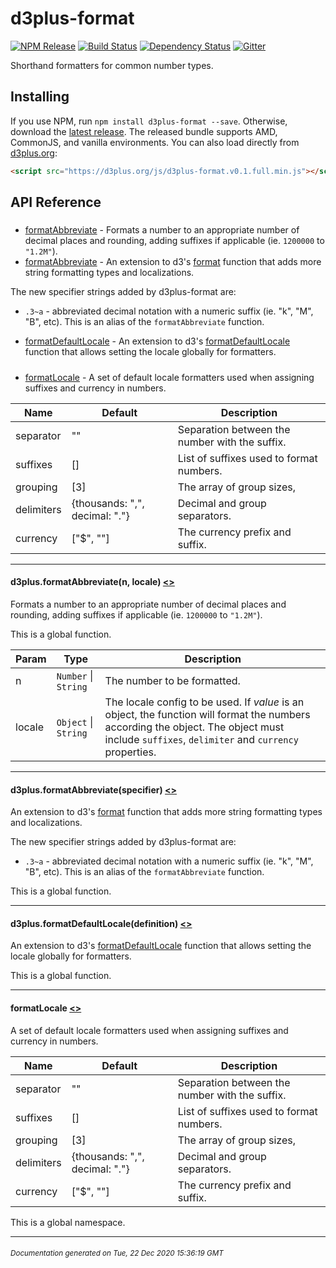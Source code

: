 # d3plus-format

[![NPM Release](http://img.shields.io/npm/v/d3plus-format.svg?style=flat)](https://www.npmjs.org/package/d3plus-format) [![Build Status](https://travis-ci.org/d3plus/d3plus-format.svg?branch=master)](https://travis-ci.org/d3plus/d3plus-format) [![Dependency Status](http://img.shields.io/david/d3plus/d3plus-format.svg?style=flat)](https://david-dm.org/d3plus/d3plus-format) [![Gitter](https://img.shields.io/badge/-chat_on_gitter-brightgreen.svg?style=flat&logo=gitter-white)](https://gitter.im/d3plus/) 

Shorthand formatters for common number types.

## Installing

If you use NPM, run `npm install d3plus-format --save`. Otherwise, download the [latest release](https://github.com/d3plus/d3plus-format/releases/latest). The released bundle supports AMD, CommonJS, and vanilla environments. You can also load directly from [d3plus.org](https://d3plus.org):

```html
<script src="https://d3plus.org/js/d3plus-format.v0.1.full.min.js"></script>
```


## API Reference

##### 
* [formatAbbreviate](#formatAbbreviate) - Formats a number to an appropriate number of decimal places and rounding, adding suffixes if applicable (ie. `1200000` to `"1.2M"`).
* [formatAbbreviate](#formatAbbreviate) - An extension to d3's [format](https://github.com/d3/d3-format#api-reference) function that adds more string formatting types and localizations.

The new specifier strings added by d3plus-format are:
 - `.3~a` - abbreviated decimal notation with a numeric suffix (ie. "k", "M", "B", etc). This is an alias of the `formatAbbreviate` function.
* [formatDefaultLocale](#formatDefaultLocale) - An extension to d3's [formatDefaultLocale](https://github.com/d3/d3-format#api-reference) function that allows setting the locale globally for formatters.

##### 
* [formatLocale](#formatLocale) - A set of default locale formatters used when assigning suffixes and currency in numbers.

| Name | Default | Description |
|---|---|---|
| separator | "" | Separation between the number with the suffix. |
| suffixes | [] | List of suffixes used to format numbers. |
| grouping | [3] | The array of group sizes, |
| delimiters | {thousands: ",", decimal: "."} | Decimal and group separators. |
| currency | ["$", ""] | The currency prefix and suffix. |

---

<a name="formatAbbreviate"></a>
#### d3plus.**formatAbbreviate**(n, locale) [<>](https://github.com/d3plus/d3plus-format/blob/master/src/abbreviate.js#L37)

Formats a number to an appropriate number of decimal places and rounding, adding suffixes if applicable (ie. `1200000` to `"1.2M"`).


This is a global function.

| Param | Type | Description |
| --- | --- | --- |
| n | <code>Number</code> \| <code>String</code> | The number to be formatted. |
| locale | <code>Object</code> \| <code>String</code> | The locale config to be used. If *value* is an object, the function will format the numbers according the object. The object must include `suffixes`, `delimiter` and `currency` properties. |


---

<a name="formatAbbreviate"></a>
#### d3plus.**formatAbbreviate**(specifier) [<>](https://github.com/d3plus/d3plus-format/blob/master/src/format.js#L4)

An extension to d3's [format](https://github.com/d3/d3-format#api-reference) function that adds more string formatting types and localizations.

The new specifier strings added by d3plus-format are:
 - `.3~a` - abbreviated decimal notation with a numeric suffix (ie. "k", "M", "B", etc). This is an alias of the `formatAbbreviate` function.


This is a global function.

---

<a name="formatDefaultLocale"></a>
#### d3plus.**formatDefaultLocale**(definition) [<>](https://github.com/d3plus/d3plus-format/blob/master/src/formatDefaultLocale.js#L4)

An extension to d3's [formatDefaultLocale](https://github.com/d3/d3-format#api-reference) function that allows setting the locale globally for formatters.


This is a global function.

---

<a name="formatLocale"></a>
#### **formatLocale** [<>](https://github.com/d3plus/d3plus-format/blob/master/src/locale.js#L1)

A set of default locale formatters used when assigning suffixes and currency in numbers.

| Name | Default | Description |
|---|---|---|
| separator | "" | Separation between the number with the suffix. |
| suffixes | [] | List of suffixes used to format numbers. |
| grouping | [3] | The array of group sizes, |
| delimiters | {thousands: ",", decimal: "."} | Decimal and group separators. |
| currency | ["$", ""] | The currency prefix and suffix. |


This is a global namespace.

---



###### <sub>Documentation generated on Tue, 22 Dec 2020 15:36:19 GMT</sub>
